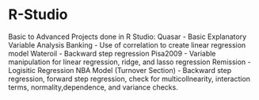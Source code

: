# R-Studio
Basic to Advanced Projects done in R Studio:
Quasar - Basic Explanatory Variable Analysis
Banking - Use of correlation to create linear regression model
Wateroil - Backward step regression
Pisa2009 - Variable manipulation for linear regression, ridge, and lasso regression
Remission - Logisitic Regression
NBA Model (Turnover Section) - Backward step regression, forward step regression, check for multicollnearity, interaction terms, normality,dependence, and variance checks. 
